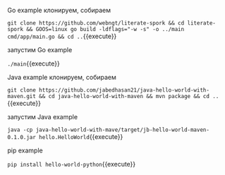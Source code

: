 Go example клонируем, собираем

`git clone https://github.com/webngt/literate-spork && cd literate-spork && GOOS=linux go build -ldflags="-w -s" -o ../main cmd/app/main.go && cd ..`{{execute}}

запустим Go example

`./main`{{execute}}

Java example клонируем, собираем

`git clone https://github.com/jabedhasan21/java-hello-world-with-maven.git && cd java-hello-world-with-maven && mvn package && cd ..`{{execute}}

запустим Java example

`java -cp java-hello-world-with-mave/target/jb-hello-world-maven-0.1.0.jar hello.HelloWorld`{{execute}}


pip example

`pip install hello-world-python`{{execute}}
